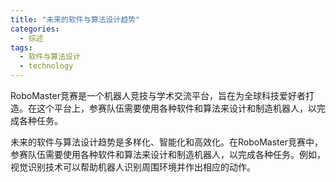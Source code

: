 ```yaml
---  
title: "未来的软件与算法设计趋势"  
categories:  
  - 综述  
tags: 
  - 软件与算法设计 
  - technology  
---  
```


RoboMaster竞赛是一个机器人竞技与学术交流平台，旨在为全球科技爱好者打造。在这个平台上，参赛队伍需要使用各种软件和算法来设计和制造机器人，以完成各种任务。

未来的软件与算法设计趋势是多样化、智能化和高效化。在RoboMaster竞赛中，参赛队伍需要使用各种软件和算法来设计和制造机器人，以完成各种任务。例如，视觉识别技术可以帮助机器人识别周围环境并作出相应的动作。  
